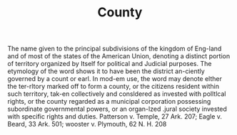 ---
title: County
letter: C
permalink: "/definitions/bld-county.html"
body: The name given to the principal subdivisions of the kingdom of Eng-land and
  of most of the states of the American Union, denoting a distinct portion of territory
  organized by Itself for political and Judicial purposes. The etymology of the word
  shows it to have been the district an-ciently governed by a count or earl. In mod-em
  use, the word may denote elther the ter-rltory marked off to form a county, or the
  citizens resident within such territory, tak-en collectively and consldered as invested
  with polltlcal rights, or the county regarded as a municipal corporation possessing
  subordinate governmental powers, or an organ-lzed .jural society invested with specific
  rights and duties. Patterson v. Temple, 27 Ark. 207; Eagle v. Beard, 33 Ark. 501;
  wooster v. Plymouth, 62 N. H. 208
published_at: '2018-07-07'
source: Black's Law Dictionary 2nd Ed (1910)
layout: post
---